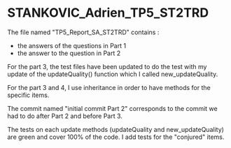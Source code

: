 # STANKOVIC_Adrien_TP5_ST2TRD

The file named "TP5_Report_SA_ST2TRD" contains :
- the answers of the questions in Part 1
- the answer to the question in Part 2

For the part 3, the test files have been updated to do the test with my update of the updateQuality() function which I called new_updateQuality.

For the part 3 and 4, I use inheritance in order to have methods for the specific items.

The commit named "initial commit Part 2" corresponds to the commit we had to do after Part 2 and before Part 3.

The tests on each update methods (updateQuality and new_updateQuality) are green and cover 100% of the code. I add tests for the "conjured" items.
